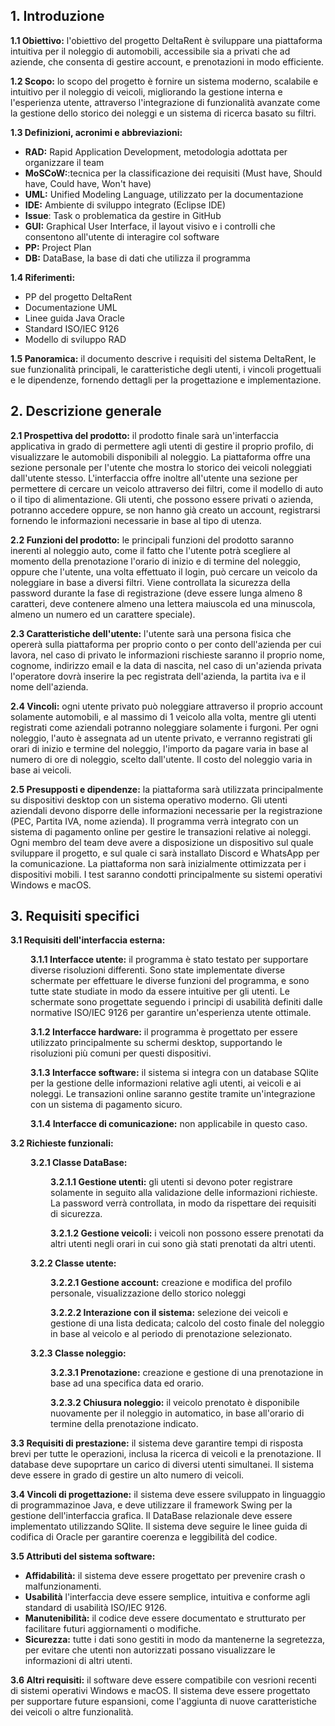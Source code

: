 
## 1. Introduzione

**1.1 Obiettivo:** l'obiettivo del progetto DeltaRent è sviluppare una piattaforma intuitiva per il noleggio di automobili, accessibile sia a privati che ad aziende, che consenta di gestire account, e prenotazioni in modo efficiente.

**1.2 Scopo:** lo scopo del progetto è fornire un sistema moderno, scalabile e intuitivo per il noleggio di veicoli, migliorando la gestione interna e l'esperienza utente, attraverso l'integrazione di funzionalità avanzate come la gestione dello storico dei noleggi e un sistema di ricerca basato su filtri.

**1.3 Definizioni, acronimi e abbreviazioni:**

- **RAD:** Rapid Application Development, metodologia adottata per organizzare il team
- **MoSCoW:**:tecnica per la classificazione dei requisiti (Must have, Should have, Could have, Won't have)
- **UML:** Unified Modeling Language, utilizzato per la documentazione
- **IDE:** Ambiente di sviluppo integrato (Eclipse IDE)
- **Issue**: Task o problematica da gestire in GitHub
- **GUI:** Graphical User Interface, il layout visivo e i controlli che consentono all'utente di interagire col software
- **PP:** Project Plan
- **DB:** DataBase, la base di dati che utilizza il programma

**1.4 Riferimenti:**

- PP del progetto DeltaRent
- Documentazione UML
- Linee guida Java Oracle
- Standard ISO/IEC 9126
- Modello di sviluppo RAD

**1.5 Panoramica:** il documento descrive i requisiti del sistema DeltaRent, le sue funzionalità principali, le caratteristiche degli utenti, i vincoli progettuali e le dipendenze, fornendo dettagli per la progettazione e implementazione.

## 2. Descrizione generale

**2.1 Prospettiva del prodotto:** il prodotto finale sarà un'interfaccia applicativa in grado di permettere agli utenti di gestire il proprio profilo, di visualizzare le automobili disponibili al noleggio. La piattaforma offre una sezione personale per l'utente che mostra lo storico dei veicoli noleggiati dall'utente stesso. L'interfaccia offre inoltre all'utente una sezione per permettere di cercare un veicolo attraverso dei filtri, come il modello di auto o il tipo di alimentazione. Gli utenti, che possono essere privati o azienda, potranno accedere oppure, se non hanno già creato un account, registrarsi fornendo le informazioni necessarie in base al tipo di utenza. 

**2.2 Funzioni del prodotto:** le principali funzioni del prodotto saranno inerenti al noleggio auto, come il fatto che l'utente potrà scegliere al momento della prenotazione l'orario di inizio e di termine del noleggio, oppure che l'utente, una volta effettuato il login, può cercare un veicolo da noleggiare in base a diversi filtri. Viene controllata la sicurezza della password durante la fase di registrazione (deve essere lunga almeno 8 caratteri, deve contenere almeno una lettera maiuscola ed una minuscola, almeno un numero ed un carattere speciale).

**2.3 Caratteristiche dell'utente:** l'utente sarà una persona fisica che opererà sulla piattaforma per proprio conto o per conto dell'azienda per cui lavora, nel caso di privato le informazioni rischieste saranno il proprio nome, cognome, indirizzo email e la data di nascita, nel caso di un'azienda privata l'operatore dovrà inserire la pec registrata dell'azienda, la partita iva e il nome dell'azienda.

**2.4 Vincoli:** ogni utente privato può noleggiare attraverso il proprio account solamente automobili, e al massimo di 1 veicolo alla volta, mentre gli utenti registrati come aziendali potranno noleggiare solamente i furgoni. Per ogni noleggio, l'auto è assegnata ad un utente privato, e verranno registrati gli orari di inizio e termine del noleggio, l'importo da pagare varia in base al numero di ore di noleggio, scelto dall'utente. Il costo del noleggio varia in base ai veicoli.

**2.5 Presupposti e dipendenze:** la piattaforma sarà utilizzata principalmente su dispositivi desktop con un sistema operativo moderno. Gli utenti aziendali devono disporre delle informazioni necessarie per la registrazione (PEC, Partita IVA, nome azienda). Il programma verrà integrato con un sistema di pagamento online per gestire le transazioni relative ai noleggi. Ogni membro del team deve avere a disposizione un dispositivo sul quale sviluppare il progetto, e sul quale ci sarà installato Discord e WhatsApp per la comunicazione. La piattaforma non sarà inizialmente ottimizzata per i dispositivi mobili. I test saranno condotti principalmente su sistemi operativi Windows e macOS.

## 3. Requisiti specifici

**3.1 Requisiti dell'interfaccia esterna:**

<div style="margin-left: 32px;">

**3.1.1 Interfacce utente:** il programma è stato testato per supportare diverse risoluzioni differenti. Sono state implementate diverse schermate per effettuare le diverse funzioni del programma, e sono tutte state studiate in modo da essere intuitive per gli utenti. Le schermate sono progettate seguendo i principi di usabilità definiti dalle normative ISO/IEC 9126 per garantire un'esperienza utente ottimale.

**3.1.2 Interfacce hardware:** il programma è progettato per essere utilizzato principalmente su schermi desktop, supportando le risoluzioni più comuni per questi dispositivi.

**3.1.3 Interfacce software:** il sistema si integra con un database SQlite per la gestione delle informazioni relative agli utenti, ai veicoli e ai noleggi. Le transazioni online saranno gestite tramite un'integrazione con un sistema di pagamento sicuro.

**3.1.4 Interfacce di comunicazione:** non applicabile in questo caso.

</div>

**3.2 Richieste funzionali:**

<div style="margin-left: 32px;">

**3.2.1 Classe DataBase:**

<div style="margin-left: 32px;">

**3.2.1.1 Gestione utenti:** gli utenti si devono poter registrare solamente in seguito alla validazione delle informazioni richieste. La password verrà controllata, in modo da rispettare dei requisiti di sicurezza.

**3.2.1.2 Gestione veicoli:** i veicoli non possono essere prenotati da altri utenti negli orari in cui sono già stati prenotati da altri utenti.

</div>

**3.2.2 Classe utente:**

<div style="margin-left: 32px;">

**3.2.2.1 Gestione account:** creazione e modifica del profilo personale, visualizzazione dello storico noleggi

**3.2.2.2 Interazione con il sistema:** selezione dei veicoli e gestione di una lista dedicata; calcolo del costo finale del noleggio in base al veicolo e al periodo di prenotazione selezionato.

</div>

**3.2.3 Classe noleggio:**

<div style="margin-left: 32px;">

**3.2.3.1 Prenotazione:** creazione e gestione di una prenotazione in base ad una specifica data ed orario.

**3.2.3.2 Chiusura noleggio:** il veicolo prenotato è disponibile nuovamente per il noleggio in automatico, in base all'orario di termine della prenotazione indicato.

</div>

</div>

**3.3 Requisiti di prestazione:** il sistema deve garantire tempi di risposta brevi per tutte le operazioni, inclusa la ricerca di veicoli e la prenotazione. Il database deve supoprtare un carico di diversi utenti simultanei. Il sistema deve essere in grado di gestire un alto numero di veicoli.

**3.4 Vincoli di progettazione:** il sistema deve essere sviluppato in linguaggio di programmazinoe Java, e deve utilizzare il framework Swing per la gestione dell'interfaccia grafica. Il DataBase relazionale deve essere implementato utilizzando SQlite. Il sistema deve seguire le linee guida di codifica di Oracle per garantire coerenza e leggibilità del codice.

**3.5 Attributi del sistema software:**

- **Affidabilità:** il sistema deve essere progettato per prevenire crash o malfunzionamenti.
- **Usabilità** l'interfaccia deve essere semplice, intuitiva e conforme agli standard di usabilità ISO/IEC 9126.
- **Manutenibilità:** il codice deve essere documentato e strutturato per facilitare futuri aggiornamenti o modifiche.
- **Sicurezza:** tutte i dati sono gestiti in modo da mantenerne la segretezza, per evitare che utenti non autorizzati possano visualizzare le informazioni di altri utenti.

**3.6 Altri requisiti:** il software deve essere compatibile con vesrioni recenti di sistemi operativi Windows e macOS. Il sistema deve essere progettato per supportare future espansioni, come l'aggiunta di nuove caratteristiche dei veicoli o altre funzionalità.
